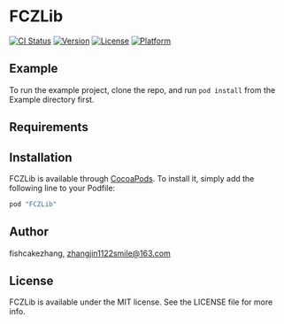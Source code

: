 # FCZLib

[![CI Status](http://img.shields.io/travis/fishcakezhang/FCZLib.svg?style=flat)](https://travis-ci.org/fishcakezhang/FCZLib)
[![Version](https://img.shields.io/cocoapods/v/FCZLib.svg?style=flat)](http://cocoapods.org/pods/FCZLib)
[![License](https://img.shields.io/cocoapods/l/FCZLib.svg?style=flat)](http://cocoapods.org/pods/FCZLib)
[![Platform](https://img.shields.io/cocoapods/p/FCZLib.svg?style=flat)](http://cocoapods.org/pods/FCZLib)

## Example

To run the example project, clone the repo, and run `pod install` from the Example directory first.

## Requirements

## Installation

FCZLib is available through [CocoaPods](http://cocoapods.org). To install
it, simply add the following line to your Podfile:

```ruby
pod "FCZLib"
```

## Author

fishcakezhang, zhangjin1122smile@163.com

## License

FCZLib is available under the MIT license. See the LICENSE file for more info.
